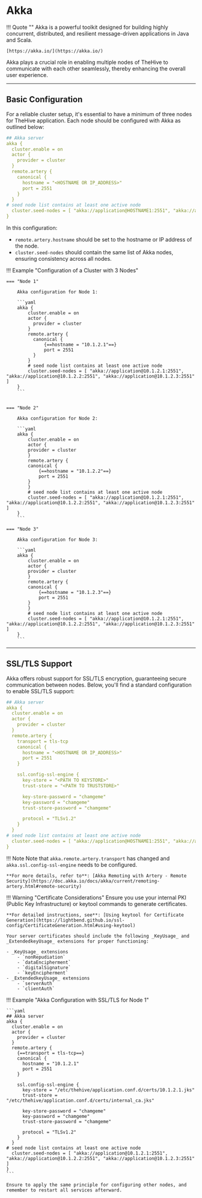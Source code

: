 # Akka

!!! Quote ""
    Akka is a powerful toolkit designed for building highly concurrent, distributed, and resilient message-driven applications in Java and Scala. 

    [https://akka.io/](https://akka.io/)

Akka plays a crucial role in enabling multiple nodes of TheHive to communicate with each other seamlessly, thereby enhancing the overall user experience. 

---

## Basic Configuration

For a reliable cluster setup, it's essential to have a minimum of three nodes for TheHive application. Each node should be configured with Akka as outlined below: 

```yaml
## Akka server
akka {
  cluster.enable = on
  actor {
    provider = cluster
  }
  remote.artery {
    canonical {
      hostname = "<HOSTNAME OR IP_ADDRESS>"
      port = 2551
    }
  }
# seed node list contains at least one active node
  cluster.seed-nodes = [ "akka://application@HOSTNAME1:2551", "akka://application@HOSTNAME2:2551", "akka://application@HOSTNAME3:2551" ]
}
```

In this configuration:

- `remote.artery.hostname` should be set to the hostname or IP address of the node.
- `cluster.seed-nodes` should contain the same list of Akka nodes, ensuring consistency across all nodes.


!!! Example "Configuration of a Cluster with 3 Nodes"

    === "Node 1"

        Akka configuration for Node 1:

        ```yaml
        akka {
            cluster.enable = on
            actor {
              provider = cluster
            }
            remote.artery {
              canonical {
                  {==hostname = "10.1.2.1"==}
                  port = 2551
              }
            }
            # seed node list contains at least one active node
            cluster.seed-nodes = [ "akka://application@10.1.2.1:2551", "akka://application@10.1.2.2:2551", "akka://application@10.1.2.3:2551" ]
        }
        ```


    === "Node 2"

        Akka configuration for Node 2:

        ```yaml
        akka {
            cluster.enable = on
            actor {
            provider = cluster
            }
            remote.artery {
            canonical {
                {==hostname = "10.1.2.2"==}
                port = 2551
            }
            }
            # seed node list contains at least one active node
            cluster.seed-nodes = [ "akka://application@10.1.2.1:2551", "akka://application@10.1.2.2:2551", "akka://application@10.1.2.3:2551" ]
        }
        ```

    === "Node 3"

        Akka configuration for Node 3:

        ```yaml
        akka {
            cluster.enable = on
            actor {
            provider = cluster
            }
            remote.artery {
            canonical {
                {==hostname = "10.1.2.3"==}
                port = 2551
            }
            }
            # seed node list contains at least one active node
            cluster.seed-nodes = [ "akka://application@10.1.2.1:2551", "akka://application@10.1.2.2:2551", "akka://application@10.1.2.3:2551" ]
        }
        ```

---

## SSL/TLS Support

Akka offers robust support for SSL/TLS encryption, guaranteeing secure communication between nodes. Below, you'll find a standard configuration to enable SSL/TLS support:

```yaml
## Akka server
akka {
  cluster.enable = on
  actor {
    provider = cluster
  }
  remote.artery {
    transport = tls-tcp
    canonical {
      hostname = "<HOSTNAME OR IP_ADDRESS>"
      port = 2551
    }

    ssl.config-ssl-engine {
      key-store = "<PATH TO KEYSTORE>"
      trust-store = "<PATH TO TRUSTSTORE>"

      key-store-password = "chamgeme"
      key-password = "chamgeme"
      trust-store-password = "chamgeme"

      protocol = "TLSv1.2"
    }
  }
# seed node list contains at least one active node
  cluster.seed-nodes = [ "akka://application@HOSTNAME1:2551", "akka://application@HOSTNAME2:2551", "akka://application@HOSTNAME3:2551" ]
}
```

!!! Note
    Note that `akka.remote.artery.transport` has changed and `akka.ssl.config-ssl-engine` needs to be configured.
    
    **For more details, refer to**: [Akka Remoting with Artery - Remote Security](https://doc.akka.io/docs/akka/current/remoting-artery.html#remote-security)


!!! Warning "Certificate Considerations"
    Ensure you use your internal PKI (Public Key Infrastructure) or keytool commands to generate certificates.
    
    **For detailed instructions, see**: [Using keytool for Certificate Generation](https://lightbend.github.io/ssl-config/CertificateGeneration.html#using-keytool)

    Your server certificates should include the following _KeyUsage_ and _ExtendedkeyUsage_ extensions for proper functioning:
        
    - _KeyUsage_ extensions
        - `nonRepudiation`
        - `dataEncipherment`
        - `digitalSignature`
        - `keyEncipherment`
    - _ExtendedkeyUsage_ extensions
        - `serverAuth`
        - `clientAuth`





!!! Example "Akka Configuration with SSL/TLS for Node 1"

    ```yaml
    ## Akka server
    akka {
      cluster.enable = on
      actor {
        provider = cluster
      }
      remote.artery {
        {==transport = tls-tcp==}
        canonical {
          hostname = "10.1.2.1"
          port = 2551
        }

        ssl.config-ssl-engine {
          key-store = "/etc/thehive/application.conf.d/certs/10.1.2.1.jks"
          trust-store = "/etc/thehive/application.conf.d/certs/internal_ca.jks"

          key-store-password = "chamgeme"
          key-password = "chamgeme"
          trust-store-password = "chamgeme"

          protocol = "TLSv1.2"
        }
      }
    # seed node list contains at least one active node
      cluster.seed-nodes = [ "akka://application@10.1.2.1:2551", "akka://application@10.1.2.2:2551", "akka://application@10.1.2.3:2551" ]
    }
    ```

    Ensure to apply the same principle for configuring other nodes, and remember to restart all services afterward.

&nbsp;